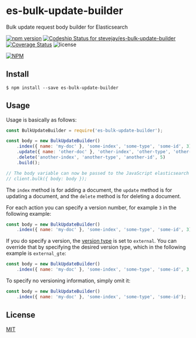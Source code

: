 # es-bulk-update-builder

Bulk update request body builder for Elasticsearch

[![npm version](https://badge.fury.io/js/es-bulk-update-builder.svg)](https://badge.fury.io/js/es-bulk-update-builder)
[![Codeship Status for stevejay/es-bulk-update-builder](https://app.codeship.com/projects/6cc5dcf0-aa06-0134-4024-3e211d17d664/status?branch=master)](https://app.codeship.com/projects/191800)
[![Coverage Status](https://coveralls.io/repos/github/stevejay/es-bulk-update-builder/badge.svg?branch=master)](https://coveralls.io/github/stevejay/es-bulk-update-builder?branch=master)
![license](https://img.shields.io/npm/l/es-bulk-update-builder.svg)

[![NPM](https://nodei.co/npm/es-bulk-update-builder.png)](https://nodei.co/npm/es-bulk-update-builder/)

## Install

```
$ npm install --save es-bulk-update-builder
```

## Usage

Usage is basically as follows:

```js
const BulkUpdateBuilder = require('es-bulk-update-builder');

const body = new BulkUpdateBuilder()
    .index({ name: 'my-doc' }, 'some-index', 'some-type', 'some-id', 3)
    .update({ name: 'other-doc' }, 'other-index', 'other-type', 'other-id', 4)
    .delete('another-index', 'another-type', 'another-id', 5)
    .build();

// The body variable can now be passed to the JavaScript elasticsearch client, e.g.:
// client.bulk({ body: body });
```

The `index` method is for adding a document, the `update` method is for updating a document, and the `delete` method is for deleting a document.

For each action you can specify a version number, for example `3` in the following example:

```js
const body = new BulkUpdateBuilder()
    .index({ name: 'my-doc' }, 'some-index', 'some-type', 'some-id', 3);
```

If you do specify a version, the [version type](https://www.elastic.co/guide/en/elasticsearch/reference/current/docs-index_.html#_version_types) is set to `external`. You can override that by specifying the desired version type, which in the following example is `external_gte`:

```js
const body = new BulkUpdateBuilder()
    .index({ name: 'my-doc' }, 'some-index', 'some-type', 'some-id', 3, 'external_gte');
```

To specify no versioning information, simply omit it:

```js
const body = new BulkUpdateBuilder()
    .index({ name: 'my-doc' }, 'some-index', 'some-type', 'some-id');
```

## License

[MIT](LICENSE)
